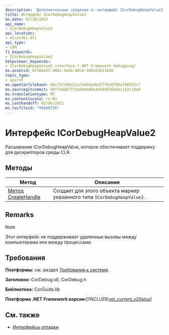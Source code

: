 ```yaml
---
description: 'Дополнительные сведения о: интерфейс ICorDebugHeapValue2'
title: Интерфейс ICorDebugHeapValue2
ms.date: 03/30/2017
api_name:
- ICorDebugHeapValue2
api_location:
- mscordbi.dll
api_type:
- COM
f1_keywords:
- ICorDebugHeapValue2
helpviewer_keywords:
- ICorDebugHeapValue2 interface [.NET Framework debugging]
ms.assetid: 87360a52-90b1-4ada-80c0-589a556116d8
topic_type:
- apiref
ms.openlocfilehash: 04c757540a11a74db0a9bdf7f638786af46055c7
ms.sourcegitcommit: ddf7edb67715a5b9a45e3dd44536dabc153c1de0
ms.translationtype: MT
ms.contentlocale: ru-RU
ms.lasthandoff: 02/06/2021
ms.locfileid: "99660756"
---
```

# <a name="icordebugheapvalue2-interface"></a>Интерфейс ICorDebugHeapValue2

Расширение ICorDebugHeapValue, которое обеспечивает поддержку для дескрипторов среды CLR.  
  
## <a name="methods"></a>Методы  
  
|Метод|Описание|  
|------------|-----------------|  
|[Метод CreateHandle](icordebugheapvalue2-createhandle-method.md)|Создает для этого объекта маркер указанного типа `ICorDebugHeapValue2` .|  
  
## <a name="remarks"></a>Remarks  
  
> [!NOTE]
> Этот интерфейс не поддерживает удаленные вызовы между компьютерами или между процессами.  
  
## <a name="requirements"></a>Требования  

 **Платформы:** см. раздел [Требования к системе](../../get-started/system-requirements.md).  
  
 **Заголовок:** CorDebug.idl, CorDebug.h  
  
 **Библиотека:** CorGuids.lib  
  
 **Платформа .NET Framework версии:**[!INCLUDE[net_current_v20plus](../../../../includes/net-current-v20plus-md.md)]  
  
## <a name="see-also"></a>См. также

- [Интерфейсы отладки](debugging-interfaces.md)
